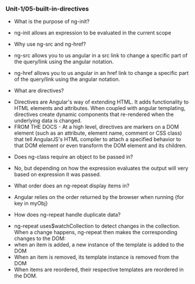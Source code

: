 ### Unit-1/05-built-in-directives

* What is the purpose of ng-init?

- ng-init allows an expression to be evaluated in the current scope

* Why use ng-src and ng-href?

- ng-src allows you to us angular in a src link to change a specific part of the query/link using the angular notation.

- ng-href allows you to us angular in an href link to change a specific part of the query/link using the angular notation.

* What are directives?

- Directives are Angular's way of extending HTML. It adds functionality to HTML elements and attributes. When coupled with angular templating, directives create dynamic components that re-rendered when the underlying data is changed.
- FROM THE DOCS - At a high level, directives are markers on a DOM element (such as an attribute, element name, comment or CSS class) that tell AngularJS's HTML compiler to attach a specified behavior to that DOM element or even transform the DOM element and its children.

* Does ng-class require an object to be passed in?
- No, but depending on how the expression evaluates the output will very based on expression it was passed.

* What order does an ng-repeat display items in?
- Angular relies on the order returned by the browser when running {for key in myObj}

* How does ng-repeat handle duplicate data?
- ng-repeat uses$watchCollection to detect changes in the collection. When a change happens, ng-repeat then makes the corresponding changes to the DOM:
- when an item is added, a new instance of the template is added to the DOM
- When an item is removed, its template instance is removed from the DOM
- When items are reordered, their respective templates are reordered in the DOM.

